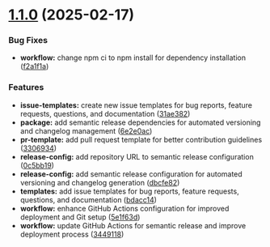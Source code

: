 # [1.1.0](https://github.com/Think-Root/chappie_server/compare/v1.0.1...v1.1.0) (2025-02-17)


### Bug Fixes

* **workflow:** change npm ci to npm install for dependency installation ([f2a1f1a](https://github.com/Think-Root/chappie_server/commit/f2a1f1a053d6d3e40066b0e3ec64c24ca64fcea6))


### Features

* **issue-templates:** create new issue templates for bug reports, feature requests, questions, and documentation ([31ae382](https://github.com/Think-Root/chappie_server/commit/31ae382ff3c34adab57be05a737499d491e52fb0))
* **package:** add semantic release dependencies for automated versioning and changelog management ([6e2e0ac](https://github.com/Think-Root/chappie_server/commit/6e2e0ac2b8a8e0297dcdf7b4126b55b43fff1c9d))
* **pr-template:** add pull request template for better contribution guidelines ([3306934](https://github.com/Think-Root/chappie_server/commit/3306934976935d5664cf50f008a5f8a1bafbdce4))
* **release-config:** add repository URL to semantic release configuration ([0c5bb19](https://github.com/Think-Root/chappie_server/commit/0c5bb1980d22e30f3a2bf58164a9fe26c2992285))
* **release-config:** add semantic release configuration for automated versioning and changelog generation ([dbcfe82](https://github.com/Think-Root/chappie_server/commit/dbcfe826513705db05c7b8e25850be6887cb728f))
* **templates:** add issue templates for bug reports, feature requests, questions, and documentation ([bdacc14](https://github.com/Think-Root/chappie_server/commit/bdacc14f1ce389ef930e4f6336f76f1dd16e4442))
* **workflow:** enhance GitHub Actions configuration for improved deployment and Git setup ([5e1f63d](https://github.com/Think-Root/chappie_server/commit/5e1f63db9f618f57c9485b3ca1f78506b55756b2))
* **workflow:** update GitHub Actions for semantic release and improve deployment process ([3449118](https://github.com/Think-Root/chappie_server/commit/344911896f7626d6b6bba7519fc569bc979955f0))
